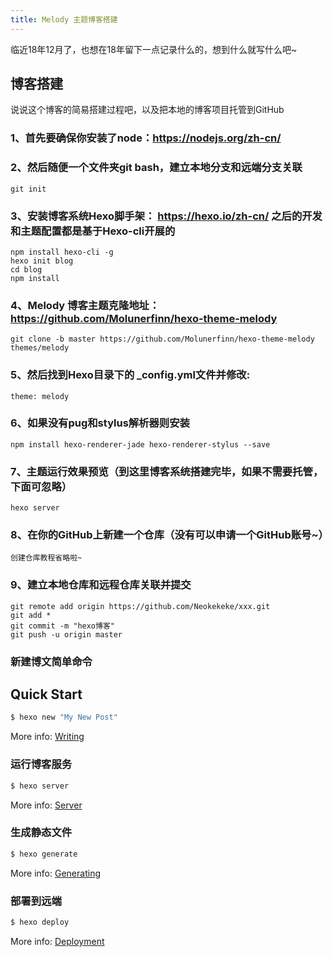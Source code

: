 ```yaml
---
title: Melody 主题博客搭建
---
```

临近18年12月了，也想在18年留下一点记录什么的，想到什么就写什么吧~

## 博客搭建
说说这个博客的简易搭建过程吧，以及把本地的博客项目托管到GitHub

### 1、首先要确保你安装了node：https://nodejs.org/zh-cn/

### 2、然后随便一个文件夹git bash，建立本地分支和远端分支关联

```
git init
```

### 3、安装博客系统Hexo脚手架： https://hexo.io/zh-cn/  之后的开发和主题配置都是基于Hexo-cli开展的


```
npm install hexo-cli -g
hexo init blog
cd blog
npm install
```

### 4、Melody 博客主题克隆地址：https://github.com/Molunerfinn/hexo-theme-melody


```
git clone -b master https://github.com/Molunerfinn/hexo-theme-melody themes/melody
```

### 5、然后找到Hexo目录下的 _config.yml文件并修改:

```
theme: melody
```

### 6、如果没有pug和stylus解析器则安装

```
npm install hexo-renderer-jade hexo-renderer-stylus --save
```

### 7、主题运行效果预览（到这里博客系统搭建完毕，如果不需要托管，下面可忽略）

```
hexo server
```


### 8、在你的GitHub上新建一个仓库（没有可以申请一个GitHub账号~）

```
创建仓库教程省略啦~
```


### 9、建立本地仓库和远程仓库关联并提交

```
git remote add origin https://github.com/Neokekeke/xxx.git
git add *
git commit -m "hexo博客"
git push -u origin master
```

### 新建博文简单命令

## Quick Start

``` bash
$ hexo new "My New Post"
```

More info: [Writing](https://hexo.io/docs/writing.html)

### 运行博客服务

``` bash
$ hexo server
```

More info: [Server](https://hexo.io/docs/server.html)

### 生成静态文件

``` bash
$ hexo generate
```

More info: [Generating](https://hexo.io/docs/generating.html)

### 部署到远端

``` bash
$ hexo deploy
```

More info: [Deployment](https://hexo.io/docs/deployment.html)
